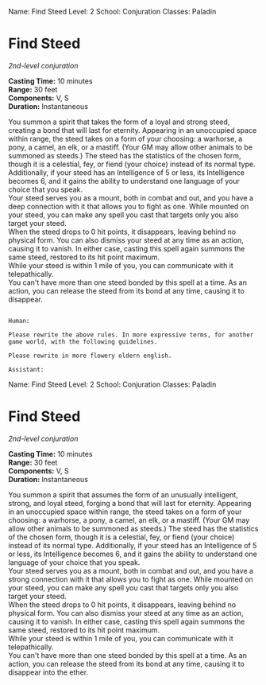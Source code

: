 Name: Find Steed
Level: 2
School: Conjuration
Classes: Paladin

# Find Steed 
_2nd-level conjuration_ 

**Casting Time:** 10 minutes    
**Range:** 30 feet    
**Components:** V, S    
**Duration:** Instantaneous 

You summon a spirit that takes the form of a loyal and strong steed, creating a bond that will last for eternity. Appearing in an unoccupied space within range, the steed takes on a form of your choosing: a warhorse, a pony, a camel, an elk, or a mastiff. (Your GM may allow other animals to be summoned as steeds.) The steed has the statistics of the chosen form, though it is a celestial, fey, or fiend (your choice) instead of its normal type. Additionally, if your steed has an Intelligence of 5 or less, its Intelligence becomes 6, and it gains the ability to understand one language of your choice that you speak.    
Your steed serves you as a mount, both in combat and out, and you have a deep connection with it that allows you to fight as one. While mounted on your steed, you can make any spell you cast that targets only you also target your steed.    
When the steed drops to 0 hit points, it disappears, leaving behind no physical form. You can also dismiss your steed at any time as an action, causing it to vanish. In either case, casting this spell again summons the same steed, restored to its hit point maximum.    
While your steed is within 1 mile of you, you can communicate with it telepathically.    
You can't have more than one steed bonded by this spell at a time. As an action, you can release the steed from its bond at any time, causing it to disappear. 
```

Human:

Please rewrite the above rules. In more expressive terms, for another game world, with the following guidelines.

Please rewrite in more flowery oldern english.

Assistant:
```
Name: Find Steed
Level: 2
School: Conjuration
Classes: Paladin

# Find Steed 
_2nd-level conjuration_ 

**Casting Time:** 10 minutes    
**Range:** 30 feet    
**Components:** V, S    
**Duration:** Instantaneous 

You summon a spirit that assumes the form of an unusually intelligent, strong, and loyal steed, forging a bond that will last for eternity. Appearing in an unoccupied space within range, the steed takes on a form of your choosing: a warhorse, a pony, a camel, an elk, or a mastiff. (Your GM may allow other animals to be summoned as steeds.) The steed has the statistics of the chosen form, though it is a celestial, fey, or fiend (your choice) instead of its normal type. Additionally, if your steed has an Intelligence of 5 or less, its Intelligence becomes 6, and it gains the ability to understand one language of your choice that you speak.    
Your steed serves you as a mount, both in combat and out, and you have a strong connection with it that allows you to fight as one. While mounted on your steed, you can make any spell you cast that targets only you also target your steed.    
When the steed drops to 0 hit points, it disappears, leaving behind no physical form. You can also dismiss your steed at any time as an action, causing it to vanish. In either case, casting this spell again summons the same steed, restored to its hit point maximum.    
While your steed is within 1 mile of you, you can communicate with it telepathically.    
You can't have more than one steed bonded by this spell at a time. As an action, you can release the steed from its bond at any time, causing it to disappear into the ether. 
